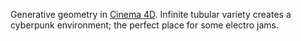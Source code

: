 Generative geometry in [Cinema 4D][1]. Infinite tubular variety creates a cyberpunk environment; the perfect place for some electro jams.

[1]: https://www.maxon.net
